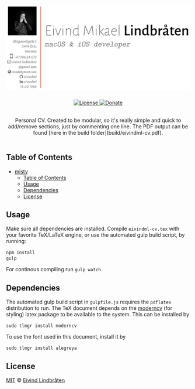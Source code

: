 # ![Sample](assets/sample.png)

<p align="center">

<a href="license">
<img alt="License" src="https://img.shields.io/github/license/eivindml/cv.svg">
</a>

<a href="https://www.paypal.me/eivindml">
<img alt="Donate" src="https://img.shields.io/badge/$-donate-ff69b4.svg?maxAge=2592000&amp;style=flat">
</a>

<br />
<br />
</p>

<p align="center">
Personal CV. Created to be modular, so it's really simple and quick to add/remove sections, just by commenting one line. The PDF output can be found [here in the build folder](build/eivindml-cv.pdf).

<br />
<br />
</p>

## Table of Contents

- [misty](#misty)
    - [Table of Contents](#table-of-contents)
    - [Usage](#usage)
    - [Dependencies](#installation)
    - [License](#license)

## Usage

Make sure all dependencies are installed. Compile `eivindml-cv.tex` with your favorite TeX/LaTeX engine, or use the automated gulp build script, by running:

```
npm install
gulp
```

For continous compiling run `gulp watch`.

## Dependencies

The automated gulp build script in `gulpfile.js` requires the `pdflatex` distribution to run. The TeX document depends on the [moderncv](https://www.ctan.org/pkg/moderncv?lang=en) (for styling) latex package to be available to the system. This can be installed by

```
sudo tlmgr install moderncv
```

To use the font used in this document, install it by

```
sudo tlmgr install alegreya
```

## License

[MIT](license) © [Eivind Lindbråten](http://madebymist.com)
